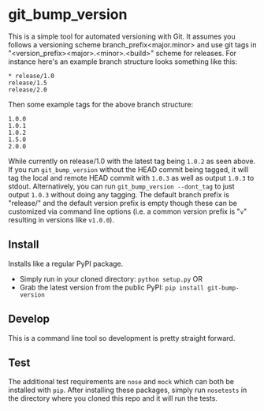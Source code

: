 # git_bump_version
This is a simple tool for automated versioning with Git. It assumes you follows a versioning scheme branch_prefix&lt;major.minor&gt; and use git tags in "&lt;version_prefix&gt;&lt;major&gt;.&lt;minor&gt;.&lt;build&gt;" scheme for releases. For instance here's an example branch structure looks something like this:

```
* release/1.0
release/1.5
release/2.0
```

Then some example tags for the above branch structure:

```
1.0.0
1.0.1
1.0.2
1.5.0
2.0.0
```

While currently on release/1.0 with the latest tag being `1.0.2` as seen above. If you run `git_bump_version` without the HEAD commit being tagged, it will tag the local and remote HEAD commit with `1.0.3` as well as output `1.0.3` to stdout. Alternatively, you can run `git_bump_version --dont_tag` to just output `1.0.3` without doing any tagging. The default branch prefix is "release/" and the default version prefix is empty though these can be customized via command line options (i.e. a common version prefix is "`v`" resulting in versions like `v1.0.0`).

## Install
Installs like a regular PyPI package.
- Simply run in your cloned directory: `python setup.py` OR
- Grab the latest version from the public PyPI: `pip install git-bump-version`

## Develop
This is a command line tool so development is pretty straight forward.

## Test
The additional test requirements are `nose` and `mock` which can both be installed with `pip`. After installing these packages, simply run `nosetests` in the directory where you cloned this repo and it will run the tests.
